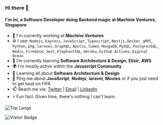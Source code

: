 ### Hi there 👋

<!--
**ietienam/ietienam** is a ✨ _special_ ✨ repository because its `README.md` (this file) appears on your GitHub profile.

![Profile views counter](https://caneco.dev/github-profile-view-counter.svg)
-->

#### I'm Ini, a Software Developer doing Backend magic at Machine Ventures, Singapore

- 🏢 I'm currently working at **Machine Ventures**
- ⚙️ I use: `Nodejs`, `Express`, `JavaScript`, `Typescript`, `Nestjs`, `Docker`, `gRPC`, `Python`, `php`, `laravel`, `GraphQL`, `Apollo`, `lumen`, `MongoDb`, `MySQL`, `PostgresSQL`, `Redis`, `Firebase`, `Jest`, `ElephantSQL`, `Heroku`, `Github Actions`, `Digital Ocean`
- 🌱 I’m currently learning **Software Architecture & Design**, **Elixir**, **AWS**
- 🌍 I'm mostly active within the **Javascript Community**
- 🌱 Learning all about **Software Architecture & Design**
- 💬 Ping me about **JavaScript**, **Nodejs**, **laravel**, **Movies** or if you just need to get beat on FIFA
- 📫 Reach me via: [Twitter](https://twitter.com/etienam_ini) | [Email](mailto:ietienam@gmail.com) | [LinkedIn](https://www.linkedin.com/in/ietienam/)
- ⚡️ Fun fact: Given time, there's nothing I can't learn. 
<p align='center'>
    
![Top Langs](https://github-readme-stats.vercel.app/api/top-langs/?username=ietienam&layout=compact)

![Visitor Badge](https://visitor-badge.laobi.icu/badge?page_id=ietienam)
</p>
